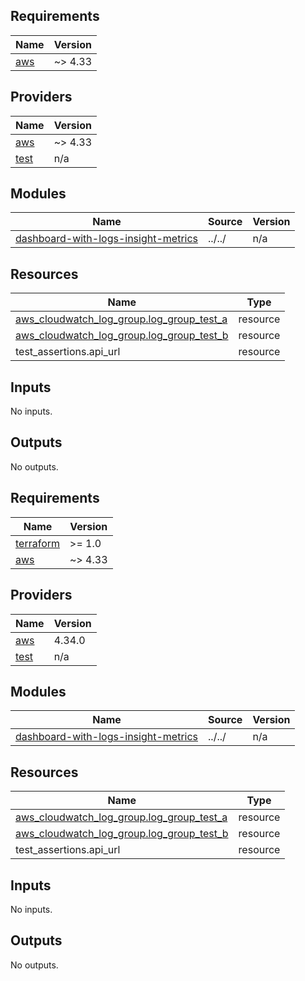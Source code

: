 <!-- BEGIN_TF_DOCS -->
## Requirements

| Name | Version |
|------|---------|
| <a name="requirement_aws"></a> [aws](#requirement\_aws) | ~> 4.33 |

## Providers

| Name | Version |
|------|---------|
| <a name="provider_aws"></a> [aws](#provider\_aws) | ~> 4.33 |
| <a name="provider_test"></a> [test](#provider\_test) | n/a |

## Modules

| Name | Source | Version |
|------|--------|---------|
| <a name="module_dashboard-with-logs-insight-metrics"></a> [dashboard-with-logs-insight-metrics](#module\_dashboard-with-logs-insight-metrics) | ../../ | n/a |

## Resources

| Name | Type |
|------|------|
| [aws_cloudwatch_log_group.log_group_test_a](https://registry.terraform.io/providers/hashicorp/aws/latest/docs/resources/cloudwatch_log_group) | resource |
| [aws_cloudwatch_log_group.log_group_test_b](https://registry.terraform.io/providers/hashicorp/aws/latest/docs/resources/cloudwatch_log_group) | resource |
| test_assertions.api_url | resource |

## Inputs

No inputs.

## Outputs

No outputs.
<!-- END_TF_DOCS -->
<!-- BEGINNING OF PRE-COMMIT-TERRAFORM DOCS HOOK -->
## Requirements

| Name | Version |
|------|---------|
| <a name="requirement_terraform"></a> [terraform](#requirement\_terraform) | >= 1.0 |
| <a name="requirement_aws"></a> [aws](#requirement\_aws) | ~> 4.33 |

## Providers

| Name | Version |
|------|---------|
| <a name="provider_aws"></a> [aws](#provider\_aws) | 4.34.0 |
| <a name="provider_test"></a> [test](#provider\_test) | n/a |

## Modules

| Name | Source | Version |
|------|--------|---------|
| <a name="module_dashboard-with-logs-insight-metrics"></a> [dashboard-with-logs-insight-metrics](#module\_dashboard-with-logs-insight-metrics) | ../../ | n/a |

## Resources

| Name | Type |
|------|------|
| [aws_cloudwatch_log_group.log_group_test_a](https://registry.terraform.io/providers/hashicorp/aws/latest/docs/resources/cloudwatch_log_group) | resource |
| [aws_cloudwatch_log_group.log_group_test_b](https://registry.terraform.io/providers/hashicorp/aws/latest/docs/resources/cloudwatch_log_group) | resource |
| test_assertions.api_url | resource |

## Inputs

No inputs.

## Outputs

No outputs.
<!-- END OF PRE-COMMIT-TERRAFORM DOCS HOOK -->

